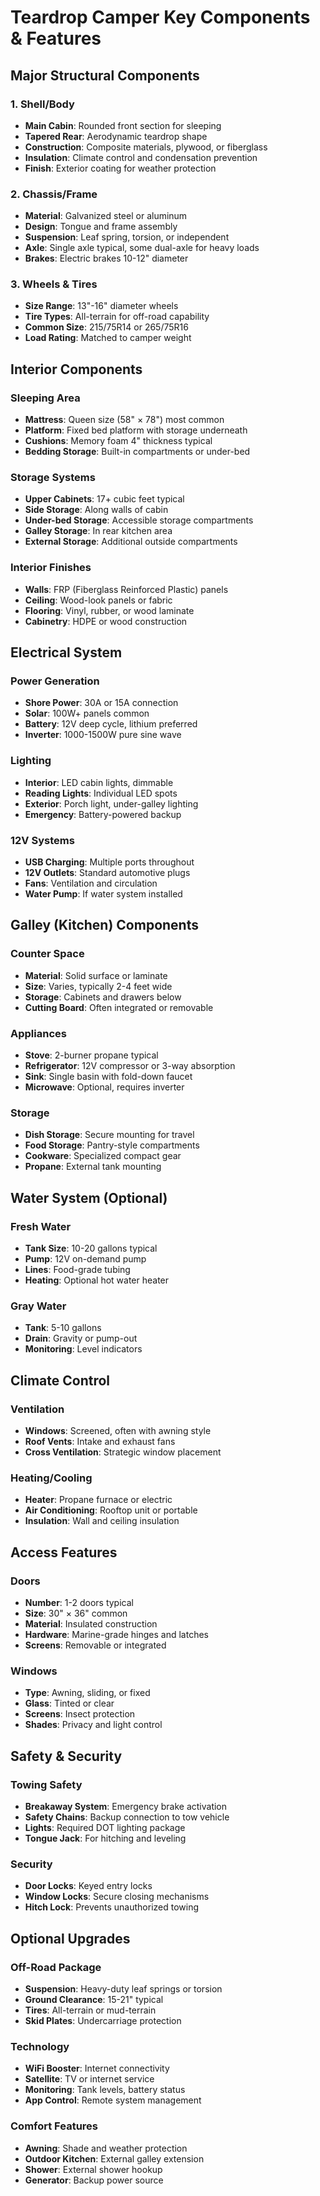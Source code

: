 # Teardrop Camper Key Components & Features

## Major Structural Components

### 1. Shell/Body
- **Main Cabin**: Rounded front section for sleeping
- **Tapered Rear**: Aerodynamic teardrop shape
- **Construction**: Composite materials, plywood, or fiberglass
- **Insulation**: Climate control and condensation prevention
- **Finish**: Exterior coating for weather protection

### 2. Chassis/Frame
- **Material**: Galvanized steel or aluminum
- **Design**: Tongue and frame assembly
- **Suspension**: Leaf spring, torsion, or independent
- **Axle**: Single axle typical, some dual-axle for heavy loads
- **Brakes**: Electric brakes 10-12" diameter

### 3. Wheels & Tires
- **Size Range**: 13"-16" diameter wheels
- **Tire Types**: All-terrain for off-road capability
- **Common Size**: 215/75R14 or 265/75R16
- **Load Rating**: Matched to camper weight

## Interior Components

### Sleeping Area
- **Mattress**: Queen size (58" × 78") most common
- **Platform**: Fixed bed platform with storage underneath
- **Cushions**: Memory foam 4" thickness typical
- **Bedding Storage**: Built-in compartments or under-bed

### Storage Systems
- **Upper Cabinets**: 17+ cubic feet typical
- **Side Storage**: Along walls of cabin
- **Under-bed Storage**: Accessible storage compartments
- **Galley Storage**: In rear kitchen area
- **External Storage**: Additional outside compartments

### Interior Finishes
- **Walls**: FRP (Fiberglass Reinforced Plastic) panels
- **Ceiling**: Wood-look panels or fabric
- **Flooring**: Vinyl, rubber, or wood laminate
- **Cabinetry**: HDPE or wood construction

## Electrical System

### Power Generation
- **Shore Power**: 30A or 15A connection
- **Solar**: 100W+ panels common
- **Battery**: 12V deep cycle, lithium preferred
- **Inverter**: 1000-1500W pure sine wave

### Lighting
- **Interior**: LED cabin lights, dimmable
- **Reading Lights**: Individual LED spots
- **Exterior**: Porch light, under-galley lighting
- **Emergency**: Battery-powered backup

### 12V Systems
- **USB Charging**: Multiple ports throughout
- **12V Outlets**: Standard automotive plugs  
- **Fans**: Ventilation and circulation
- **Water Pump**: If water system installed

## Galley (Kitchen) Components

### Counter Space
- **Material**: Solid surface or laminate
- **Size**: Varies, typically 2-4 feet wide
- **Storage**: Cabinets and drawers below
- **Cutting Board**: Often integrated or removable

### Appliances
- **Stove**: 2-burner propane typical
- **Refrigerator**: 12V compressor or 3-way absorption
- **Sink**: Single basin with fold-down faucet
- **Microwave**: Optional, requires inverter

### Storage
- **Dish Storage**: Secure mounting for travel
- **Food Storage**: Pantry-style compartments
- **Cookware**: Specialized compact gear
- **Propane**: External tank mounting

## Water System (Optional)

### Fresh Water
- **Tank Size**: 10-20 gallons typical
- **Pump**: 12V on-demand pump
- **Lines**: Food-grade tubing
- **Heating**: Optional hot water heater

### Gray Water
- **Tank**: 5-10 gallons
- **Drain**: Gravity or pump-out
- **Monitoring**: Level indicators

## Climate Control

### Ventilation
- **Windows**: Screened, often with awning style
- **Roof Vents**: Intake and exhaust fans
- **Cross Ventilation**: Strategic window placement

### Heating/Cooling
- **Heater**: Propane furnace or electric
- **Air Conditioning**: Rooftop unit or portable
- **Insulation**: Wall and ceiling insulation

## Access Features

### Doors
- **Number**: 1-2 doors typical
- **Size**: 30" × 36" common
- **Material**: Insulated construction
- **Hardware**: Marine-grade hinges and latches
- **Screens**: Removable or integrated

### Windows
- **Type**: Awning, sliding, or fixed
- **Glass**: Tinted or clear
- **Screens**: Insect protection
- **Shades**: Privacy and light control

## Safety & Security

### Towing Safety
- **Breakaway System**: Emergency brake activation
- **Safety Chains**: Backup connection to tow vehicle
- **Lights**: Required DOT lighting package
- **Tongue Jack**: For hitching and leveling

### Security
- **Door Locks**: Keyed entry locks
- **Window Locks**: Secure closing mechanisms
- **Hitch Lock**: Prevents unauthorized towing

## Optional Upgrades

### Off-Road Package
- **Suspension**: Heavy-duty leaf springs or torsion
- **Ground Clearance**: 15-21" typical
- **Tires**: All-terrain or mud-terrain
- **Skid Plates**: Undercarriage protection

### Technology
- **WiFi Booster**: Internet connectivity
- **Satellite**: TV or internet service
- **Monitoring**: Tank levels, battery status
- **App Control**: Remote system management

### Comfort Features
- **Awning**: Shade and weather protection
- **Outdoor Kitchen**: External galley extension
- **Shower**: External shower hookup
- **Generator**: Backup power source